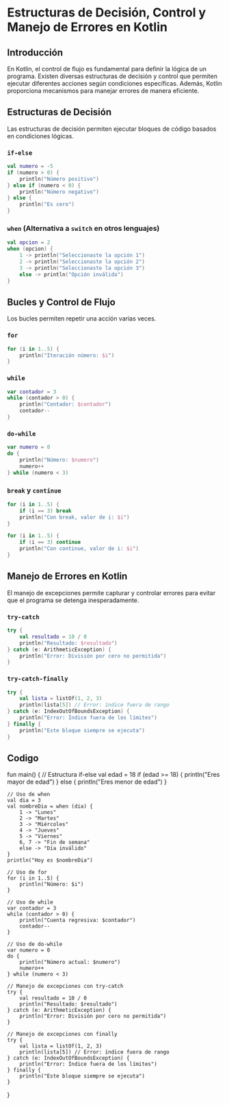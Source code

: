 # Estructuras de Decisión, Control y Manejo de Errores en Kotlin

## Introducción
En Kotlin, el control de flujo es fundamental para definir la lógica de un programa. Existen diversas estructuras de decisión y control que permiten ejecutar diferentes acciones según condiciones específicas. Además, Kotlin proporciona mecanismos para manejar errores de manera eficiente.

## Estructuras de Decisión
Las estructuras de decisión permiten ejecutar bloques de código basados en condiciones lógicas.

### `if-else`
```kotlin
val numero = -5
if (numero > 0) {
    println("Número positivo")
} else if (numero < 0) {
    println("Número negativo")
} else {
    println("Es cero")
}
```

### `when` (Alternativa a `switch` en otros lenguajes)
```kotlin
val opcion = 2
when (opcion) {
    1 -> println("Seleccionaste la opción 1")
    2 -> println("Seleccionaste la opción 2")
    3 -> println("Seleccionaste la opción 3")
    else -> println("Opción inválida")
}
```

## Bucles y Control de Flujo
Los bucles permiten repetir una acción varias veces.

### `for`
```kotlin
for (i in 1..5) {
    println("Iteración número: $i")
}
```

### `while`
```kotlin
var contador = 3
while (contador > 0) {
    println("Contador: $contador")
    contador--
}
```

### `do-while`
```kotlin
var numero = 0
do {
    println("Número: $numero")
    numero++
} while (numero < 3)
```

### `break` y `continue`
```kotlin
for (i in 1..5) {
    if (i == 3) break
    println("Con break, valor de i: $i")
}

for (i in 1..5) {
    if (i == 3) continue
    println("Con continue, valor de i: $i")
}
```

## Manejo de Errores en Kotlin
El manejo de excepciones permite capturar y controlar errores para evitar que el programa se detenga inesperadamente.

### `try-catch`
```kotlin
try {
    val resultado = 10 / 0
    println("Resultado: $resultado")
} catch (e: ArithmeticException) {
    println("Error: División por cero no permitida")
}
```

### `try-catch-finally`
```kotlin
try {
    val lista = listOf(1, 2, 3)
    println(lista[5]) // Error: índice fuera de rango
} catch (e: IndexOutOfBoundsException) {
    println("Error: Índice fuera de los límites")
} finally {
    println("Este bloque siempre se ejecuta")
}
```

## Codigo

fun main() {
    // Estructura if-else
    val edad = 18
    if (edad >= 18) {
        println("Eres mayor de edad")
    } else {
        println("Eres menor de edad")
    }

    // Uso de when
    val dia = 3
    val nombreDia = when (dia) {
        1 -> "Lunes"
        2 -> "Martes"
        3 -> "Miércoles"
        4 -> "Jueves"
        5 -> "Viernes"
        6, 7 -> "Fin de semana"
        else -> "Día inválido"
    }
    println("Hoy es $nombreDia")

    // Uso de for
    for (i in 1..5) {
        println("Número: $i")
    }

    // Uso de while
    var contador = 3
    while (contador > 0) {
        println("Cuenta regresiva: $contador")
        contador--
    }

    // Uso de do-while
    var numero = 0
    do {
        println("Número actual: $numero")
        numero++
    } while (numero < 3)

    // Manejo de excepciones con try-catch
    try {
        val resultado = 10 / 0
        println("Resultado: $resultado")
    } catch (e: ArithmeticException) {
        println("Error: División por cero no permitida")
    }

    // Manejo de excepciones con finally
    try {
        val lista = listOf(1, 2, 3)
        println(lista[5]) // Error: índice fuera de rango
    } catch (e: IndexOutOfBoundsException) {
        println("Error: Índice fuera de los límites")
    } finally {
        println("Este bloque siempre se ejecuta")
    }
}

